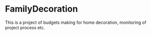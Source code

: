 FamilyDecoration
================

This is a project of budgets making for home decoration, monitoring of project process etc.
